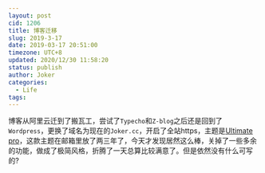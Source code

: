 ```yaml
---
layout: post
cid: 1206
title: 博客迁移
slug: 2019-3-17
date: 2019-03-17 20:51:00
timezone: UTC+8
updated: 2020/12/30 11:58:20
status: publish
author: Joker
categories: 
  - Life
tags: 
---
```



博客从阿里云迁到了搬瓦工，尝试了`Typecho`和`Z-blog`之后还是回到了`Wordpress`，更换了域名为现在的`Joker.cc`，开启了全站https，主题是<a style="user-select: text;" href="https://www.themehorse.com/themes/ultimate/" target="_blank" rel="noopener">Ultimate pro</a>，这款主题在邮箱里放了两三年了，今天才发现居然这么棒，关掉了一些多余的功能，做成了极简风格，折腾了一天总算比较满意了。但是依然没有什么可写的?